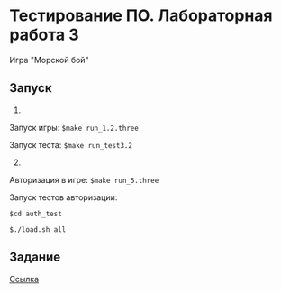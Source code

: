 # Тестирование ПО. Лабораторная работа 3

Игра "Морской бой"

## Запуск

1.

Запуск игры: ```$make run_1.2.three```

Запуск теста: ```$make run_test3.2```

2.

Авторизация в игре: ```$make run_5.three```

Запуск тестов авторизации: 

```$cd auth_test```

```$./load.sh all```

## Задание

[Ссылка](./Задание)